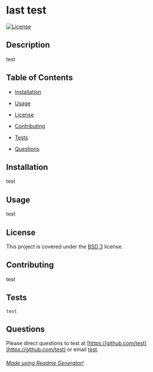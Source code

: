 
  # last test

  
  [![License](https://img.shields.io/badge/License-BSD_3--Clause-blue.svg)](https://opensource.org/licenses/BSD-3-Clause)
    

  ## Description

  <p>test</p>

  ## Table of Contents 
  * [Installation](#installation)
  * [Usage](#usage)
  
  * [License](#license)
    
  * [Contributing](#contributing)
  * [Tests](#tests)
  * [Questions](#questions)

  ## Installation

  <p>test</p>

  ## Usage

  <p>test</p>
  
  
  ## License

  This project is covered under the [BSD 3](https://opensource.org/licenses/BSD-3-Clause) license.
    

  ## Contributing

  <p>test</p>

  ## Tests

  <code>test</code>

  ## Questions 

  Please direct questions to test at [https://github.com/test](https://github.com/test)
  or email [test](test).

  ###### [Made using Readme Generator!](https://github.com/esimondet/readme-generator)

